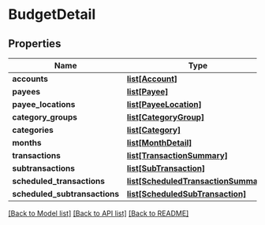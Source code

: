 # BudgetDetail

## Properties
Name | Type | Description | Notes
------------ | ------------- | ------------- | -------------
**accounts** | [**list[Account]**](Account.md) |  | [optional] 
**payees** | [**list[Payee]**](Payee.md) |  | [optional] 
**payee_locations** | [**list[PayeeLocation]**](PayeeLocation.md) |  | [optional] 
**category_groups** | [**list[CategoryGroup]**](CategoryGroup.md) |  | [optional] 
**categories** | [**list[Category]**](Category.md) |  | [optional] 
**months** | [**list[MonthDetail]**](MonthDetail.md) |  | [optional] 
**transactions** | [**list[TransactionSummary]**](TransactionSummary.md) |  | [optional] 
**subtransactions** | [**list[SubTransaction]**](SubTransaction.md) |  | [optional] 
**scheduled_transactions** | [**list[ScheduledTransactionSummary]**](ScheduledTransactionSummary.md) |  | [optional] 
**scheduled_subtransactions** | [**list[ScheduledSubTransaction]**](ScheduledSubTransaction.md) |  | [optional] 

[[Back to Model list]](../README.md#documentation-for-models) [[Back to API list]](../README.md#documentation-for-api-endpoints) [[Back to README]](../README.md)


